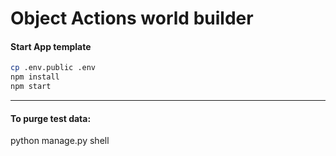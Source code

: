 # Object Actions world builder

#### Start App template
```sh
cp .env.public .env 
npm install
npm start
```



---
#### To purge test data:
python manage.py shell